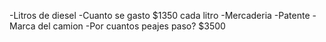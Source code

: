 -Litros de diesel
-Cuanto se gasto $1350 cada litro
-Mercaderia
-Patente
-Marca del camion 
-Por cuantos peajes paso? $3500
